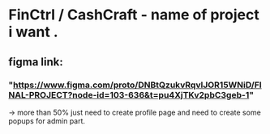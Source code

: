 # FinCtrl / CashCraft - name of project i want .

## figma link:
### "https://www.figma.com/proto/DNBtQzukvRqvlJOR15WNiD/FINAL-PROJECT?node-id=103-636&t=pu4XjTKv2pbC3geb-1"
-> more than 50% just need to create profile page and need to create some popups for admin part.
